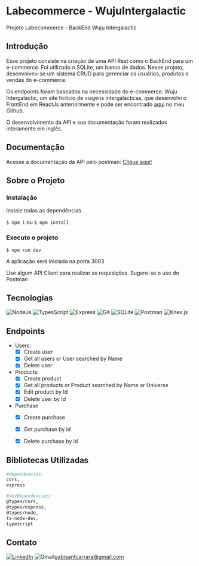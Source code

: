 # Labecommerce - WujuIntergalactic
Projeto Labecommerce - BackEnd 
Wuju Intergalactic

## Introdução
Esse projeto consiste na criação de uma API Rest como o BackEnd para um e-commerce. Foi utilizado o SQLite, um banco de dados.
Nesse projeto, desenvolveu-se um sistema CRUD para gerenciar os usuários, produtos e vendas do e-commerce.

Os endpoints foram baseados na necessidade do e-commerce: Wuju Intergalactic, um site fictício de viagens intergalácticas, que desenvolvi o FrontEnd em ReactJs anteriormente e pode ser encontrado [aqui](https://github.com/namollayo/project-E-commerce) no meu Github.


O desenvolvimento da API e sua documentação foram realizados interamente em inglês.

## Documentação
Acesse a documentação da API pelo postman: [Clique aqui!](https://documenter.getpostman.com/view/26585244/2s93eYUBqf)
## Sobre o Projeto
### Instalação
Instale todas as dependências 

```$ npm i```
ou 
```$ npm install ```

### Execute o projeto
```$ npm run dev```

 A aplicação será iniciada na porta 3003

Use algum API Client para realizar as requisições. 
Sugere-se o uso do Postman

## Tecnologias

![NodeJs](https://img.shields.io/badge/Node.js-339933?style=for-the-badge&logo=nodedotjs&logoColor=white)
![TypesScript](https://img.shields.io/badge/TypeScript-1572B6?style=for-the-badge&logo=typescript&logoColor=white)
![Express](https://img.shields.io/badge/Express-f8f8ff?style=for-the-badge&logo=express&logoColor=black)
![Git](https://img.shields.io/badge/GIT-E44C30?style=for-the-badge&logo=git&logoColor=white) 
![SQLite](https://img.shields.io/badge/SQLite-07405E?style=for-the-badge&logo=sqlite&logoColor=white)
![Postman](https://img.shields.io/badge/Postman-FF6C37?style=for-the-badge&logo=Postman&logoColor=white)
![Knex.js](https://tinyurl.com/bdh7cvrt)

## Endpoints

- Users:
    - [x]  Create user
    - [x]  Get all users or User searched by Name
    - [x]  Delete user
 - Products:
    - [x]  Create product
    - [x]  Get all products or Product searched by Name or Universe
    - [x]  Edit product by Id
    - [x]  Delete user by Id
- Purchase
    - [x] Create purchase
    - [x] Get purchase by id
    - [x] Delete purchase by id


## Bibliotecas Utilizadas

```bash
#dependencies:
cors,
express

#devDependencies:
@types/cors,
@types/express,
@types/node,
ts-node-dev,
typescript
```

## Contato


[![LinkedIn](https://img.shields.io/badge/LinkedIn-0077B5?style=for-the-badge&logo=linkedin&logoColor=white)](https://www.linkedin.com/in/gabrielascarrara/)
![Gmail](https://img.shields.io/badge/Gmail-D14836?style=for-the-badge&logo=gmail&logoColor=white)gabisantcarrara@gmail.com
